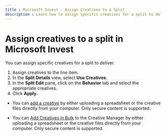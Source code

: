 ```yaml
---
title : Microsoft Invest - Assign Creatives to a Split
description : Learn how to assign specific creatives for a split to deliver. Creatives can be assigned to the line item. Using the Slit Details and Split Edit pane you can select appropriate creatives. 
---
```



# Assign creatives to a split in Microsoft Invest

You can assign specific creatives for a split to deliver.

1. Assign creatives to the line item. 
1. In the **Split Details** view, select **Use Creatives**.
1. In the **Split Edit** pane, click on the **Behavior** tab and select the
    appropriate creatives.
1. Click **Apply**.

- You can [add a creative](add-a-creative.md) by either uploading a spreadsheet or the creative files directly from your computer. Only secure content is supported.

- You can [Add Creatives in Bulk](add-creatives-in-bulk.md) to the Creative Manager by either uploading a spreadsheet or the creative files directly from your computer. Only secure content is supported.